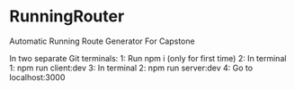 # RunningRouter
Automatic Running Route Generator For Capstone

In two separate Git terminals:
1: Run npm i (only for first time)
2: In terminal 1: npm run client:dev
3: In terminal 2: npm run server:dev
4: Go to localhost:3000
